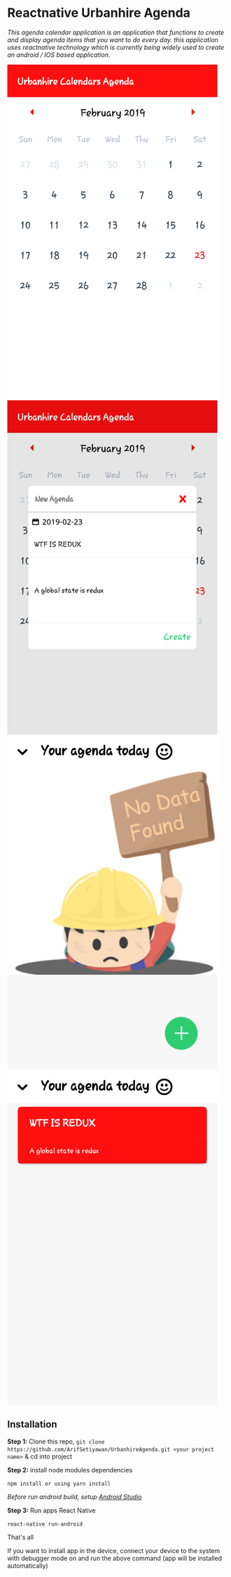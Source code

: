# Reactnative Urbanhire Agenda

*This agenda calendar application is an application that functions to create and display agenda items that you want to do every day. this application uses reactnative technology which is currently being widely used to create an android / IOS based application.*



![Calendar](./src/assets/showsup/calendars.png "This Calendar")
![Create Agenda](./src/assets/showsup/created.png "Create Agenda")
![Days_without_agenda](./src/assets/showsup/notagenda.png "Days without agenda")
![Shows_agenda](./src/assets/showsup/show.png "Shows Agenda")


## Installation

**Step 1:** Clone this repo, `git clone https://github.com/ArifSetiyawan/UrbanhireAgenda.git <your project name>` & cd into project

**Step 2:** install node modules dependencies

```
npm install or using yarn install
```

*Before run android build, setup [Android Studio](https://facebook.github.io/react-native/docs/android-setup.html)*

**Step 3:** Run apps React Native

```
react-native run-android
```
That's all

If you want to install app in the device, connect your device to the system with debugger mode on and run the above command (app will be installed automatically)
